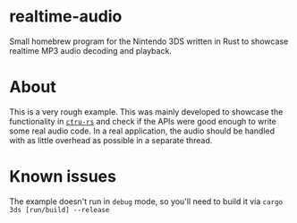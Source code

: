 # realtime-audio
Small homebrew program for the Nintendo 3DS written in Rust to showcase realtime MP3 audio decoding and playback.

# About

This is a very rough example. This was mainly developed to showcase the functionality in [`ctru-rs`](https://github.com/rust3ds/ctru-rs) and
check if the APIs were good enough to write some real audio code. In a real application, the audio should be handled with as little overhead as possible
in a separate thread.

# Known issues
The example doesn't run in `debug` mode, so you'll need to build it via `cargo 3ds [run/build] --release`
